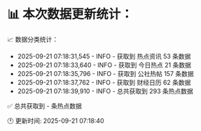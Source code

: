 📊 本次数据更新统计：
==========================

📈 数据分类统计：
- 2025-09-21 07:18:31,545 - INFO - 获取到 热点资讯 53 条数据
- 2025-09-21 07:18:33,640 - INFO - 获取到 今日热点 21 条数据
- 2025-09-21 07:18:35,796 - INFO - 获取到 公社热帖 157 条数据
- 2025-09-21 07:18:37,762 - INFO - 获取到 财经日历 62 条数据
- 2025-09-21 07:18:39,910 - INFO - 总共获取到 293 条热点数据

✅ 总共获取到 - 条热点数据

🕐 更新时间: 2025-09-21 07:18:40
